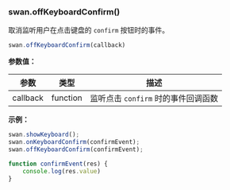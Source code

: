 ### swan.offKeyboardConfirm()

取消监听用户在点击键盘的 `confirm` 按钮时的事件。

```js
swan.offKeyboardConfirm(callback)
```

**参数值：**

|参数|类型|描述|
|-|-|-|
|callback|function|监听点击 `confirm` 时的事件回调函数|

**示例：**

```js
swan.showKeyboard();
swan.onKeyboardConfirm(confirmEvent);
swan.offKeyboardConfirm(confirmEvent);

function confirmEvent(res) {
    console.log(res.value)
}
```
